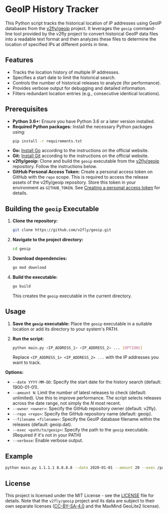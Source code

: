 # GeoIP History Tracker

This Python script tracks the historical location of IP addresses using GeoIP databases from the [v2fly/geoip](https://github.com/v2fly/geoip) project. It leverages the `geoip` command-line tool provided by the v2fly project to convert historical GeoIP data files into a readable text format and then analyzes these files to determine the location of specified IPs at different points in time.

## Features

* Tracks the location history of multiple IP addresses.
* Specifies a start date to limit the historical search.
* Controls the number of historical releases to analyze (for performance).
* Provides verbose output for debugging and detailed information.
* Filters redundant location entries (e.g., consecutive identical locations).


## Prerequisites

* **Python 3.6+:**  Ensure you have Python 3.6 or a later version installed.
* **Required Python packages:** Install the necessary Python packages using:
    ```bash
    pip install -r requirements.txt
    ```
* **Go:** [Install Go](https://go.dev/doc/install) according to the instructions on the official website.
* **Git:** [Install Git](https://git-scm.com/downloads) according to the instructions on the official website.
* **v2fly/geoip:** Clone and build the `geoip` executable from the [v2fly/geoip](https://github.com/v2fly/geoip) repository. Follow the instructions below.
* **GitHub Personal Access Token:** Create a personal access token on GitHub with the `repo` scope. This is required to access the release assets of the v2fly/geoip repository. Store this token in your environment as `GITHUB_TOKEN`.  See [Creating a personal access token](https://docs.github.com/en/authentication/keeping-your-account-and-data-secure/managing-your-personal-access-tokens) for details.



## Building the `geoip` Executable

1. **Clone the repository:**
   ```bash
   git clone https://github.com/v2fly/geoip.git
   ```

2. **Navigate to the project directory:**
   ```bash
   cd geoip
   ```

3. **Download dependencies:**
   ```bash
   go mod download
   ```

4. **Build the executable:**
   ```bash
   go build
   ```
   This creates the `geoip` executable in the current directory.


## Usage

1. **Save the `geoip` executable:**  Place the `geoip` executable in a suitable location or add its directory to your system's PATH.


2. **Run the script:**
   ```bash
   python main.py <IP_ADDRESS_1> <IP_ADDRESS_2> ... [OPTIONS] 
   ```
   Replace `<IP_ADDRESS_1> <IP_ADDRESS_2> ...` with the IP addresses you want to track.

**Options:**

* `--date YYYY-MM-DD`: Specify the start date for the history search (default: 1900-01-01).
* `--amount N`: Limit the number of latest releases to check (default: unlimited).  Use this to improve performance.  The script selects releases across the date range, not simply the *N* most recent.
* `--owner <owner>`: Specify the GitHub repository owner (default: v2fly).
* `--repo <repo>`: Specify the GitHub repository name (default: geoip).
* `--filename <filename>`: Specify the GeoIP database filename within the releases (default: geoip.dat).
* `--exec <path/to/geoip>`: Specify the path to the `geoip` executable. (Required if it's not in your PATH)
* `--verbose`: Enable verbose output.


## Example

```bash
python main.py 1.1.1.1 8.8.8.8 --date 2020-01-01 --amount 20 --exec /path/to/your/executable/geoip --verbose
```


## License

This project is licensed under the MIT License - see the [LICENSE](LICENSE) file for details.  Note that the `v2fly/geoip` project and its data are subject to their own separate licenses ([CC-BY-SA-4.0](https://creativecommons.org/licenses/by-sa/4.0/) and the MaxMind GeoLite2 license).
